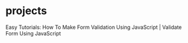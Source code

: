# projects
Easy Tutorials: How To Make Form Validation Using JavaScript | Validate Form Using JavaScript